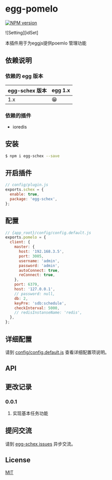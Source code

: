 # egg-pomelo

[![NPM version][npm-image]][npm-url]


[npm-image]: https://img.shields.io/npm/v/egg-schex.svg?style=flat-square
[npm-url]: https://npmjs.org/package/egg-schex
[sdb-schedule]: https://github.com/shudingbo/sdb-schedule#API
[sample]: https://github.com/shudingbo/egg-schex-sample.git


![Setting][idSet]

本插件用于为eggjs提供poemlo 管理功能


## 依赖说明
### 依赖的 egg 版本

egg-schex 版本 | egg 1.x
--- | ---
1.x | 😁

### 依赖的插件

- ioredis

## 安装

```bash
$ npm i egg-schex --save
```

## 开启插件

```js
// config/plugin.js
exports.schex = {
  enable: true,
  package: 'egg-schex',
};
```
## 配置

```js
// {app_root}/config/config.default.js
exports.pomelo = {
  client: {
    master: {
      host: '192.168.3.5',
      port: 3005,
      username: 'admin',
      password: 'admin',
      autoConnect: true,
      reConnect: true,
    },
    port: 6379,
    host: '127.0.0.1',
    // password: null,
    db: 2,
    keyPre: 'sdb:schedule',
    checkInterval: 5000,
    // redisInstanseName: 'redis',
  },
};

```

## 详细配置

请到 [config/config.default.js](config/config.default.js) 查看详细配置项说明。


## API


## 更改记录

### 0.0.1
 1. 实现基本任务功能

## 提问交流

请到 [egg-schex issues](https://github.com/shudingbo/egg-pomelo/issues) 异步交流。

## License

[MIT](LICENSE)
